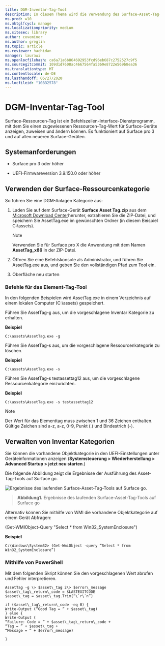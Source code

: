 ```yaml
---
title: DGM-Inventar-Tag-Tool
description: In diesem Thema wird die Verwendung des Surface-Asset-Tag-Tools erläutert.
ms.prod: w10
ms.mktglfcycl: manage
ms.localizationpriority: medium
ms.sitesec: library
author: coveminer
ms.author: greglin
ms.topic: article
ms.reviewer: hachidan
manager: laurawi
ms.openlocfilehash: ca6a71a6b864692953fcd96eb687c2752527c9f5
ms.sourcegitcommit: 109d1d7608ac4667564fa5369e8722e569b8ea36
ms.translationtype: MT
ms.contentlocale: de-DE
ms.lasthandoff: 06/27/2020
ms.locfileid: "10832578"
---
```

# DGM-Inventar-Tag-Tool

Surface-Ressourcen-Tag ist ein Befehlszeilen-Interface-Dienstprogramm, mit dem Sie einen zugewiesenen Ressourcen-Tag-Wert für Surface-Geräte anzeigen, zuweisen und ändern können. Es funktioniert auf Surface pro 3 und auf allen neueren Surface-Geräten.

## Systemanforderungen

- Surface pro 3 oder höher

- UEFI-Firmwareversion 3.9.150.0 oder höher

## Verwenden der Surface-Ressourcenkategorie 

So führen Sie eine DGM-Anlagen Kategorie aus:

1.  Laden Sie auf dem Surface-Gerät **Surface Asset Tag.zip** aus dem [Microsoft Download Center](https://www.microsoft.com/download/details.aspx?id=46703)herunter, extrahieren Sie die ZIP-Datei, und speichern Sie AssetTag.exe im gewünschten Ordner (in diesem Beispiel C:\\assets).

    > [!NOTE]
    > Verwenden Sie für Surface pro X die Anwendung mit dem Namen **AssetTag_x86** in der ZIP-Datei. 

2.  Öffnen Sie eine Befehlskonsole als Administrator, und führen Sie AssetTag.exe aus, und geben Sie den vollständigen Pfad zum Tool ein.

3.  Oberfläche neu starten

### Befehle für das Element-Tag-Tool   
In den folgenden Beispielen wird AssetTag.exe in einem Verzeichnis auf einem lokalen Computer (C:\assets) gespeichert. 

Führen Sie AssetTag-g aus, um die vorgeschlagene Inventar Kategorie zu erhalten.

**Beispiel**

   ```
 C:\assets\AssetTag.exe -g
  ```
 
 Führen Sie AssetTag-s aus, um die vorgeschlagene Ressourcenkategorie zu löschen.
 
 **Beispiel**
 
   ```
C:\assets\AssetTag.exe -s
  ```
Führen Sie AssetTag-s testassettag12 aus, um die vorgeschlagene Ressourcenkategorie einzurichten.

**Beispiel**

```
C:\assets\AssetTag.exe -s testassettag12
```

>[!NOTE]
>Der Wert für das Elementtag muss zwischen 1 und 36 Zeichen enthalten. Gültige Zeichen sind a-z, a-z, 0-9, Punkt (.) und Bindestrich (-).


## Verwalten von Inventar Kategorien

Sie können die vorhandene Objektkategorie in den UEFI-Einstellungen unter Geräteinformationen anzeigen (**Systemsteuerung > Wiederherstellung > Advanced Startup > jetzt neu starten**.)

Die folgende Abbildung zeigt die Ergebnisse der Ausführung des Asset-Tag-Tools auf Surface go.

![Ergebnisse des laufenden Surface-Asset-Tag-Tools auf Surface go.
](images/assettag-fig1.png)

> **Abbildung1.** Ergebnisse des laufenden Surface-Asset-Tag-Tools auf Surface go

Alternativ können Sie mithilfe von WMI die vorhandene Objektkategorie auf einem Gerät Abfragen:

(Get-WMIObject-Query "Select * from Win32_SystemEnclosure")

**Beispiel**

   ```
C:\Windows\System32> (Get-WmiObject -query “Select * from Win32_SystemEnclosure”)
  ```
  
### Mithilfe von PowerShell

Mit dem folgenden Skript können Sie den vorgeschlagenen Wert abrufen und Fehler interpretieren.

 ```
AssetTag -g \> $asset\_tag 2\> $error\_message  
$asset\_tag\_return\_code = $LASTEXITCODE  
$asset\_tag = $asset\_tag.Trim(“\`r\`n”)

if ($asset\_tag\_return\_code -eq 0) {  
Write-Output (“Good Tag = ” + $asset\_tag)  
} else {  
Write-Output (  
“Failure: Code = ” + $asset\_tag\_return\_code +  
“Tag = ” + $asset\_tag +  
“Message = ” + $error\_message)

}
 ```

